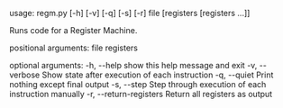 usage: regm.py [-h] [-v] [-q] [-s] [-r] file [registers [registers ...]]

Runs code for a Register Machine.

positional arguments:
  file
  registers

optional arguments:
  -h, --help            show this help message and exit
  -v, --verbose         Show state after execution of each instruction
  -q, --quiet           Print nothing except final output
  -s, --step            Step through execution of each instruction manually
  -r, --return-registers
                        Return all registers as output
